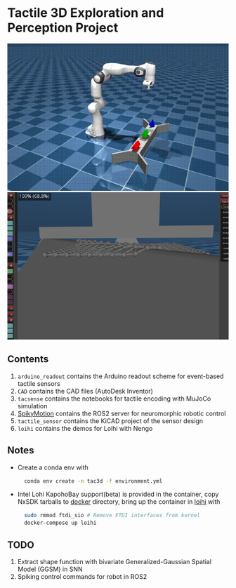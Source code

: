 # Tactile 3D Exploration and Perception Project
![Scene](./docs/scene.gif "Tactile Exploration Scene")
![Sensor](./docs/softbody.png "Softbody Touch Sensor")
## Contents
1. `arduino_readout` contains the Arduino readout scheme for event-based tactile sensors
2. `CAD` contains the CAD files (AutoDesk Inventor)
3. `tacsense` contains the notebooks for tactile encoding with MuJoCo simulation
4. [SpikyMotion](https://github.com/wngfra/SpikyMotion) contains the ROS2 server for neuromorphic robotic control
5. `tactile_sensor` contains the KiCAD project of the sensor design
6. `loihi` contains the demos for Loihi with Nengo

## Notes
* Create a conda env with
  ```bash
    conda env create -n tac3d -f environment.yml
  ```
* Intel Lohi KapohoBay support(beta) is provided in the container, copy NxSDK tarballs to [docker](./loihi/docker/) directory, bring up the container in [loihi](./loihi/) with
  ```bash
    sudo rmmod ftdi_sio # Remove FTDI interfaces from kernel
    docker-compose up loihi
  ```

## TODO
1. Extract shape function with bivariate Generalized-Gaussian Spatial Model (GGSM) in SNN
2. Spiking control commands for robot in ROS2
